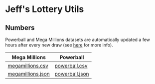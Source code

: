 # Jeff's Lottery Utils
## Numbers
Powerball and Mega Millions datasets are automatically updated a few hours after every new draw (see [here](numbers/README.md) for more info).

| Mega Millions  | Powerball |
| -------------- | --------- |
| [megamillions.csv](numbers/megamillions.csv)    | [powerball.csv](numbers/powerball.csv)  |
| [megamillions.json](numbers/megamillions.json)  | [powerball.json](numbers/powerball.json)  |
